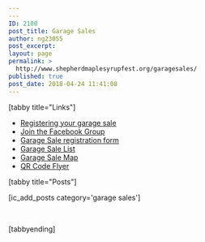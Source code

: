 ```yaml
---
---
ID: 2100
post_title: Garage Sales
author: ng23055
post_excerpt:
layout: page
permalink: >
  http://www.shepherdmaplesyrupfest.org/garagesales/
published: true
post_date: 2018-04-24 11:41:08
---
```

[tabby title="Links"]
<ul>
 	<li><a href="http://www.shepherdmaplesyrupfest.org/questions/question/garage-sale/">Registering your garage sale</a></li>
 	<li><a href="https://www.facebook.com/groups/SMSFgaragesales/">Join the Facebook Group</a></li>
 	<li><a href="https://docs.google.com/forms/d/e/1FAIpQLSeicu4KZ6WgZeCUqyZtcM6BzqYsG4894fiJ-FaVoG9WkFEk4g/viewform">Garage Sale registration form</a></li>
 	<li><a href="https://drive.google.com/file/d/1mq7Bb6q9MIsi25PbotiHrHDh8B9UF4US/view">Garage Sale List</a></li>
 	<li><a href="https://www.google.com/maps/d/viewer?mid=1YQfoRZV3Pm4U111I2YgiJWjEHG9lVctX&amp;ll=43.522446117108146%2C-84.76185884999995&amp;z=11">Garage Sale Map</a></li>
 	<li><a href="https://drive.google.com/file/d/1oHBX7tJnd1CplJUxMV0H22diBEoncpJN/view">QR Code Flyer</a></li>
</ul>
[tabby title="Posts"]

[ic_add_posts category='garage sales']

&nbsp;

[tabbyending]